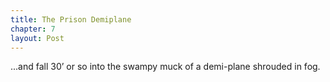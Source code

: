 ```yaml
---
title: The Prison Demiplane
chapter: 7
layout: Post
---
```


...and fall 30’ or so into the swampy muck of a demi-plane shrouded in fog.
